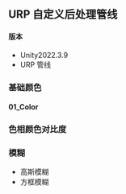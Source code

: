 
## URP 自定义后处理管线
#### 版本 
- Unity2022.3.9  
- URP 管线



### 基础颜色
#### 01_Color

### 色相颜色对比度


### 模糊
- 高斯模糊
- 方框模糊

